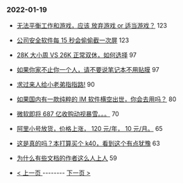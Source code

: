 ### 2022-01-19 
- [无法平衡工作和游戏，应该 放弃游戏 or 适当游戏？](https://www.v2ex.com/t/829129) 123
- [公司安全软件每 15 秒会偷偷截一次屏](https://www.v2ex.com/t/829156) 123
- [28K 大小周 VS 26K 正常双休，如何选择](https://www.v2ex.com/t/829203) 97
- [如果你家不止你一个人，请不要说笔记本不用贴膜](https://www.v2ex.com/t/829111) 97
- [求过来人给小老弟指指路!](https://www.v2ex.com/t/829139) 90
- [如果国内有一款纯粹的 IM 软件横空出世，你会去用吗？](https://www.v2ex.com/t/829217) 80
- [微软即将 687 亿收购动视暴雪。。。](https://www.v2ex.com/t/829075) 70
- [阿里小号放货，价格上涨， 120 元/年， 10 元/月。](https://www.v2ex.com/t/829151) 65
- [这是真的吗？本打算买个 k40，看到这个有点犹豫](https://www.v2ex.com/t/829172) 63
- [为什么有些文档的作者这么人上人](https://www.v2ex.com/t/829250) 59 

- [ < 上一页 ](https://github.com/able8/v2ex-hot-record/blob/master/2022-01-18.md) -------- [ 下一页 > ](https://github.com/able8/v2ex-hot-record/blob/master/2022-01-20.md)